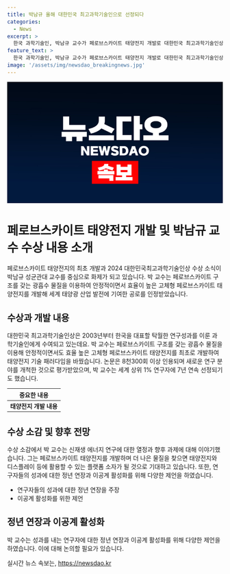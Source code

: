 ```yaml
---
title: 박남규 올해 대한민국 최고과학기술인으로 선정되다
categories:
  - News
excerpt: >
  한국 과학기술인, 박남규 교수가 페로브스카이트 태양전지 개발로 대한민국 최고과학기술인상을 수상했다. 과학기술정보통신부와 한국과학기술단체총연합회는 박 교수의 공로를 인정하며 선정했다. 박 교수는 안정적이면서 효율이 높은 고체형 페로브스카이트 태양전지를 개발하며 기술 패러다임을 바꿨다. 이를 바탕으로 세계 태양광 산업 발전에 기여했으며, 더 높은 효율을 위한 연구를 앞으로도 이어갈 것이라 밝혔다. 또한, 박 교수는 연구자들의 성과에 따른 정년 폐지와 이공계 활성화를 위한 정책이 필요하다고 강조했다.
feature_text: >
  한국 과학기술인, 박남규 교수가 페로브스카이트 태양전지 개발로 대한민국 최고과학기술인상을 수상했다. 과학기술정보통신부와 한국과학기술단체총연합회는 박 교수의 공로를 인정하며 선정했다. 박 교수는 안정적이면서 효율이 높은 고체형 페로브스카이트 태양전지를 개발하며 기술 패러다임을 바꿨다. 이를 바탕으로 세계 태양광 산업 발전에 기여했으며, 더 높은 효율을 위한 연구를 앞으로도 이어갈 것이라 밝혔다. 또한, 박 교수는 연구자들의 성과에 따른 정년 폐지와 이공계 활성화를 위한 정책이 필요하다고 강조했다.
image: '/assets/img/newsdao_breakingnews.jpg'
---
```


<p><img src="/assets/img/newsdao_breakingnews.jpg" alt="ontimetimes 속보" /></p>

<h1>페로브스카이트 태양전지 개발 및 박남규 교수 수상 내용 소개</h1>

<p data-ke-size="size16">페로브스카이트 태양전지의 최초 개발과 2024 대한민국최고과학기술인상 수상 소식이 박남규 성균관대 교수를 중심으로 화제가 되고 있습니다. 박 교수는 페로브스카이트 구조를 갖는 광흡수 물질을 이용하여 안정적이면서 효율이 높은 고체형 페로브스카이트 태양전지를 개발해 세계 태양광 산업 발전에 기여한 공로를 인정받았습니다.</p>

<h2 data-ke-size="size26">수상과 개발 내용</h2>

<p data-ke-size="size16">대한민국 최고과학기술인상은 2003년부터 한국을 대표할 탁월한 연구성과를 이룬 과학기술인에게 수여되고 있는데요. 박 교수는 페로브스카이트 구조를 갖는 광흡수 물질을 이용해 안정적이면서도 효율 높은 고체형 페로브스카이트 태양전지를 최초로 개발하여 태양전지 기술 패러다임을 바꿨습니다. 논문은 8천300회 이상 인용되며 새로운 연구 분야를 개척한 것으로 평가받았으며, 박 교수는 세계 상위 1% 연구자에 7년 연속 선정되기도 했습니다.</p>

<table>
    <thead>
        <tr>
            <th>중요한 내용</th>
        </tr>
    </thead>
    <tbody>
        <tr>
            <td style="text-align: center; height: 17px;"><b>태양전지 개발 내용</b></td>
        </tr>
    </tbody>
</table>

<h2 data-ke-size="size26">수상 소감 및 향후 전망</h2>

<p data-ke-size="size16">수상 소감에서 박 교수는 신재생 에너지 연구에 대한 열정과 향후 과제에 대해 이야기했습니다. 그는 페로브스카이트 태양전지를 개발하며 더 나은 물질을 찾으면 태양전지와 디스플레이 등에 활용할 수 있는 플랫폼 소자가 될 것으로 기대하고 있습니다. 또한, 연구자들의 성과에 대한 정년 연장과 이공계 활성화를 위해 다양한 제언을 하였습니다.</p>

<ul>
    <li>연구자들의 성과에 대한 정년 연장을 주장</li>
    <li>이공계 활성화를 위한 제언</li>
</ul>

<h2 data-ke-size="size26">정년 연장과 이공계 활성화</h2>

<p data-ke-size="size16">박 교수는 성과를 내는 연구자에 대한 정년 연장과 이공계 활성화를 위해 다양한 제언을 하였습니다. 이에 대해 논의할 필요가 있습니다.</p>
실시간 뉴스 속보는, <a href="https://newsdao.kr" rel="dofollow">https://newsdao.kr</a>


